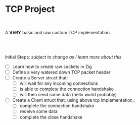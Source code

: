 # TCP Project
<br>

A **VERY** basic and raw custom TCP implementation.

<br><br>

Initial Steps: *subject to change as I learn more about this*

- [ ] Learn how to create raw sockets in Zig
- [ ] Define a very watered down TCP packet header
- [ ] Create a Server struct that:
    - [ ] will wait for any incoming connections
    - [ ] is able to complete the connection handshake
    - [ ] will then send some data (hello world probably)
- [ ] Create a Client struct that, using above tcp implementation,:
    - [ ] complete the connection handshake
    - [ ] receive some data
    - [ ] complete the close handshake
